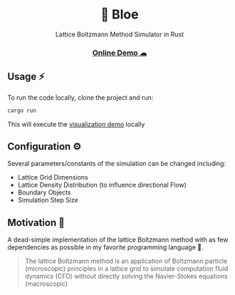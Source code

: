 <p align="center">
	<h1 align="center">💨 Bloe</h1>
</p>
<p align="center">Lattice Boltzmann Method Simulator in Rust</p>

<h3 align="center">
	<a href="https://ndbaker1.github.io/bloe/">
		Online Demo ☁
	</a>
</h2>

## Usage ⚡

To run the code locally, clone the project and run:

```bash
cargo run
```

This will execute the [visualization demo](./src/bin/macroquad-demo.rs) locally

## Configuration ⚙

Several parameters/constants of the simulation can be changed including:
 
* Lattice Grid Dimensions
* Lattice Density Distribution (to influence directional Flow)
* Boundary Objects
* Simulation Step Size

## Motivation 🤔

A dead-simple implementation of the lattice Boltzmann method with as few dependencies as possible in my favorite programming language 🦀.

> The lattice Boltzmann method is an application of Boltzmann particle (microscopic) principles in a lattice grid to simulate computation fluid dynamics (CFD) without directly solving the Navier-Stokes equations (macroscopic)
